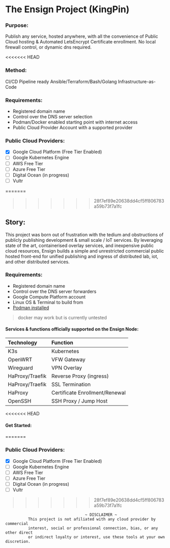 # The Ensign Project (KingPin)
### Purpose: 
Publish any service, hosted anywhere, with all the convenience of Public Cloud hosting & Automated LetsEncrypt Certificate enrollment. No local firewall control, or dynamic dns required.    
    
<<<<<<< HEAD
### Method: 
CI/CD Pipeline ready Ansible/Terraform/Bash/Golang Infrastructure-as-Code    
    
### Requirements:
  - Registered domain name
  - Control over the DNS server selection
  - Podman/Docker enabled starting point with internet access
  - Public Cloud Provider Account with a supported provider

### Public Cloud Providers:
  - [x] Google Cloud Platform (Free Tier Enabled)
  - [ ] Google Kubernetes Engine
  - [ ] AWS Free Tier
  - [ ] Azure Free Tier
  - [ ] Digital Ocean (in progress)
  - [ ] Vultr

=======
>>>>>>> 28f7ef89e20638dd4cf5ff806783a59b73f7a1fc
## Story: 
This project was born out of frustration with the tedium and obstructions of 
publicly publishing development & small scale / IoT services.
By leveraging state of the art, containerised overlay services, and inexpensive 
public cloud resources, Ensign builds a simple and unrestricted commercial
public hosted front-end for unified publishing and ingress of distributed lab, 
iot, and other distributed services.

### Requirements:
  - Registered domain name
  - Control over the DNS server forwarders
  - Google Compute Platform account    
  - Linux OS & Terminal to build from   
  - [Podman installed](https://podman.io/getting-started/installation.html)    
> docker may work but is currently untested     

#### Services & functions officially supported on the Ensign Node:
| Technology      | Function                       |
|:----------------|:-------------------------------|
| K3s             | Kubernetes                     |
| OpenWRT         | VFW Gateway                    |
| Wireguard       | VPN Overlay                    |
| HaProxy/Traefik | Reverse Proxy (ingress)        |
| HaProxy/Traefik | SSL Termination                |
| HaProxy         | Certificate Enrollment/Renewal | 
| OpenSSH         | SSH Proxy / Jump Host          |

<<<<<<< HEAD
#### Get Started:
=======
### Public Cloud Providers:
  - [x] Google Cloud Platform (Free Tier Enabled)
  - [ ] Google Kubernetes Engine
  - [ ] AWS Free Tier
  - [ ] Azure Free Tier
  - [ ] Digital Ocean (in progress)
  - [ ] Vultr

>>>>>>> 28f7ef89e20638dd4cf5ff806783a59b73f7a1fc
```
                                   ~ DISCLAIMER ~  
          This project is not afiliated with any cloud provider by commercial 
          interest, social or professional connection, bias, or any other direct 
          or indirect loyalty or interest, use these tools at your own discretion.
```
